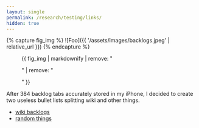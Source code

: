 ```yaml
---
layout: single
permalink: /research/testing/links/
hidden: true
---
```


{% capture fig_img %}
![Foo]({{ '/assets/images/backlogs.jpeg' | relative_url }})
{% endcapture %}

<figure>
  {{ fig_img | markdownify | remove: "<p>" | remove: "</p>" }}
</figure>

After 384 backlog tabs accurately stored in my iPhone, I decided to create two useless bullet lists splitting wiki and other things.  

* [wiki backlogs](https://cr0stata.github.io/wikibacklogs/)
* [random things](https://cr0stata.github.io/randomlinks/)